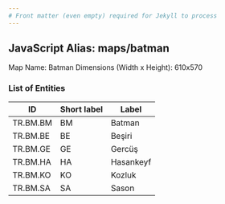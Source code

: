 ```yaml
---
# Front matter (even empty) required for Jekyll to process
---
```


## JavaScript Alias: maps/batman

Map Name: Batman
Dimensions (Width x Height): 610x570





### List of Entities

ID | Short label | Label
---|---|---|
TR.BM.BM | BM | Batman
TR.BM.BE | BE | Beşiri
TR.BM.GE | GE | Gercüş
TR.BM.HA | HA | Hasankeyf		
TR.BM.KO | KO | Kozluk
TR.BM.SA | SA | Sason